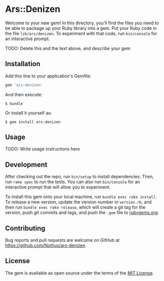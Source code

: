 # Ars::Denizen

Welcome to your new gem! In this directory, you'll find the files you need to be able to package up your Ruby library into a gem. Put your Ruby code in the file `lib/ars/denizen`. To experiment with that code, run `bin/console` for an interactive prompt.

TODO: Delete this and the text above, and describe your gem

## Installation

Add this line to your application's Gemfile:

```ruby
gem 'ars-denizen'
```

And then execute:

    $ bundle

Or install it yourself as:

    $ gem install ars-denizen

## Usage

TODO: Write usage instructions here

## Development

After checking out the repo, run `bin/setup` to install dependencies. Then, run `rake spec` to run the tests. You can also run `bin/console` for an interactive prompt that will allow you to experiment.

To install this gem onto your local machine, run `bundle exec rake install`. To release a new version, update the version number in `version.rb`, and then run `bundle exec rake release`, which will create a git tag for the version, push git commits and tags, and push the `.gem` file to [rubygems.org](https://rubygems.org).

## Contributing

Bug reports and pull requests are welcome on GitHub at https://github.com/Nothus/ars-denizen.


## License

The gem is available as open source under the terms of the [MIT License](http://opensource.org/licenses/MIT).

